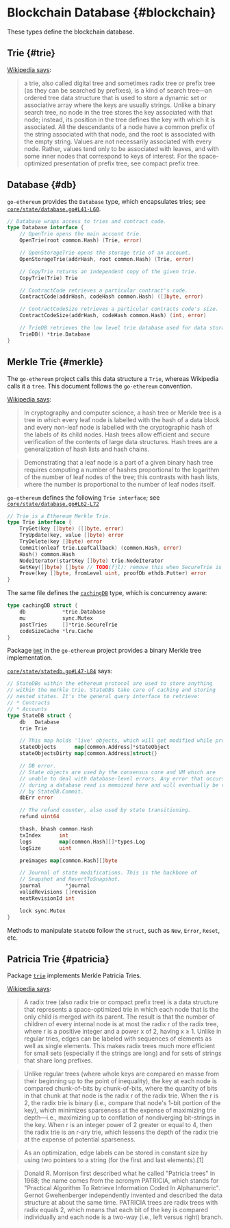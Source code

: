 # Blockchain Database {#blockchain}
These types define the blockchain database.

## Trie {#trie}
[Wikipedia says](https://en.wikipedia.org/wiki/Trie): 

> a trie, also called digital tree and sometimes radix tree or prefix tree (as they can be searched by prefixes), is a kind of search tree—an ordered tree data structure that is used to store a dynamic set or associative array where the keys are usually strings. Unlike a binary search tree, no node in the tree stores the key associated with that node; instead, its position in the tree defines the key with which it is associated. All the descendants of a node have a common prefix of the string associated with that node, and the root is associated with the empty string. Values are not necessarily associated with every node. Rather, values tend only to be associated with leaves, and with some inner nodes that correspond to keys of interest. For the space-optimized presentation of prefix tree, see compact prefix tree.

## Database {#db}
`go-ethereum` provides the `Database` type, which encapsulates tries; see [`core/state/database.go#L41-L60`](https://github.com/ethereum/go-ethereum/blob/master/core/state/database.go#L41-L60).
```go
// Database wraps access to tries and contract code.
type Database interface {
	// OpenTrie opens the main account trie.
	OpenTrie(root common.Hash) (Trie, error)

	// OpenStorageTrie opens the storage trie of an account.
	OpenStorageTrie(addrHash, root common.Hash) (Trie, error)

	// CopyTrie returns an independent copy of the given trie.
	CopyTrie(Trie) Trie

	// ContractCode retrieves a particular contract's code.
	ContractCode(addrHash, codeHash common.Hash) ([]byte, error)

	// ContractCodeSize retrieves a particular contracts code's size.
	ContractCodeSize(addrHash, codeHash common.Hash) (int, error)

	// TrieDB retrieves the low level trie database used for data storage.
	TrieDB() *trie.Database
}
```

## Merkle Trie {#merkle}
The `go-ethereum` project calls this data structure a `Trie`, whereas Wikipedia calls it a `tree`. This document follows the `go-ethereum` convention.

[Wikipedia says](https://en.wikipedia.org/wiki/Merkle_tree):
> In cryptography and computer science, a hash tree or Merkle tree is a tree in which every leaf node is labelled with the hash of a data block and every non-leaf node is labelled with the cryptographic hash of the labels of its child nodes. Hash trees allow efficient and secure verification of the contents of large data structures. Hash trees are a generalization of hash lists and hash chains.

> Demonstrating that a leaf node is a part of a given binary hash tree requires computing a number of hashes proportional to the logarithm of the number of leaf nodes of the tree; this contrasts with hash lists, where the number is proportional to the number of leaf nodes itself.

`go-ethereum` defines the following `Trie interface`; see [`core/state/database.go#L62-L72`](https://github.com/ethereum/go-ethereum/blob/master/core/state/database.go#L62-L72)
```go
// Trie is a Ethereum Merkle Trie.
type Trie interface {
	TryGet(key []byte) ([]byte, error)
	TryUpdate(key, value []byte) error
	TryDelete(key []byte) error
	Commit(onleaf trie.LeafCallback) (common.Hash, error)
	Hash() common.Hash
	NodeIterator(startKey []byte) trie.NodeIterator
	GetKey([]byte) []byte // TODO(fjl): remove this when SecureTrie is removed
	Prove(key []byte, fromLevel uint, proofDb ethdb.Putter) error
}
```

The same file defines the [`cachingDB`](https://github.com/ethereum/go-ethereum/blob/master/core/state/database.go#L62-L72) type, which is concurrency aware:
```go
type cachingDB struct {
	db            *trie.Database
	mu            sync.Mutex
	pastTries     []*trie.SecureTrie
	codeSizeCache *lru.Cache
}
```

Package [`bmt`](https://godoc.org/github.com/ethereum/go-ethereum/bmt) in the `go-ethereum` project provides a binary Merkle tree implementation.

[`core/state/statedb.go#L47-L84`](https://github.com/ethereum/go-ethereum/blob/master/core/state/statedb.go#L47-L84) says:
```go
// StateDBs within the ethereum protocol are used to store anything
// within the merkle trie. StateDBs take care of caching and storing
// nested states. It's the general query interface to retrieve:
// * Contracts
// * Accounts
type StateDB struct {
	db   Database
	trie Trie

	// This map holds 'live' objects, which will get modified while processing a state transition.
	stateObjects      map[common.Address]*stateObject
	stateObjectsDirty map[common.Address]struct{}

	// DB error.
	// State objects are used by the consensus core and VM which are
	// unable to deal with database-level errors. Any error that occurs
	// during a database read is memoized here and will eventually be returned
	// by StateDB.Commit.
	dbErr error

	// The refund counter, also used by state transitioning.
	refund uint64

	thash, bhash common.Hash
	txIndex      int
	logs         map[common.Hash][]*types.Log
	logSize      uint

	preimages map[common.Hash][]byte

	// Journal of state modifications. This is the backbone of
	// Snapshot and RevertToSnapshot.
	journal        *journal
	validRevisions []revision
	nextRevisionId int

	lock sync.Mutex
}
```
Methods to manipulate `StateDB` follow the `struct`, such as `New`, `Error`, `Reset`, etc.

## Patricia Trie {#patricia}
Package [`trie`](https://godoc.org/github.com/ethereum/go-ethereum/trie) implements Merkle Patricia Tries.

[Wikipedia says](https://en.wikipedia.org/wiki/Radix_tree): 
> A radix tree (also radix trie or compact prefix tree) is a data structure that represents a space-optimized trie in which each node that is the only child is merged with its parent. The result is that the number of children of every internal node is at most the radix r of the radix tree, where r is a positive integer and a power x of 2, having x ≥ 1. Unlike in regular tries, edges can be labeled with sequences of elements as well as single elements. This makes radix trees much more efficient for small sets (especially if the strings are long) and for sets of strings that share long prefixes.

> Unlike regular trees (where whole keys are compared en masse from their beginning up to the point of inequality), the key at each node is compared chunk-of-bits by chunk-of-bits, where the quantity of bits in that chunk at that node is the radix r of the radix trie. When the r is 2, the radix trie is binary (i.e., compare that node's 1-bit portion of the key), which minimizes sparseness at the expense of maximizing trie depth—i.e., maximizing up to conflation of nondiverging bit-strings in the key. When r is an integer power of 2 greater or equal to 4, then the radix trie is an r-ary trie, which lessens the depth of the radix trie at the expense of potential sparseness.

> As an optimization, edge labels can be stored in constant size by using two pointers to a string (for the first and last elements).[1]

> Donald R. Morrison first described what he called "Patricia trees" in 1968; the name comes from the acronym PATRICIA, which stands for "Practical Algorithm To Retrieve Information Coded In Alphanumeric". Gernot Gwehenberger independently invented and described the data structure at about the same time. PATRICIA trees are radix trees with radix equals 2, which means that each bit of the key is compared individually and each node is a two-way (i.e., left versus right) branch.


